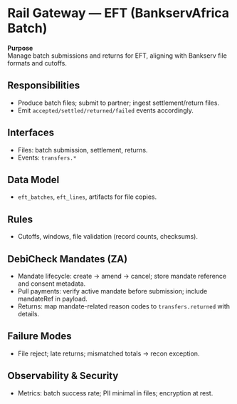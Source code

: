 # Rail Gateway — EFT (BankservAfrica Batch)

**Purpose**  
Manage batch submissions and returns for EFT, aligning with Bankserv file formats and cutoffs.

## Responsibilities
- Produce batch files; submit to partner; ingest settlement/return files.
- Emit `accepted/settled/returned/failed` events accordingly.

## Interfaces
- Files: batch submission, settlement, returns.
- Events: `transfers.*`

## Data Model
- `eft_batches`, `eft_lines`, artifacts for file copies.

## Rules
- Cutoffs, windows, file validation (record counts, checksums).

## DebiCheck Mandates (ZA)
- Mandate lifecycle: create → amend → cancel; store mandate reference and consent metadata.
- Pull payments: verify active mandate before submission; include mandateRef in payload.
- Returns: map mandate-related reason codes to `transfers.returned` with details.

## Failure Modes
- File reject; late returns; mismatched totals → recon exception.

## Observability & Security
- Metrics: batch success rate; PII minimal in files; encryption at rest.
